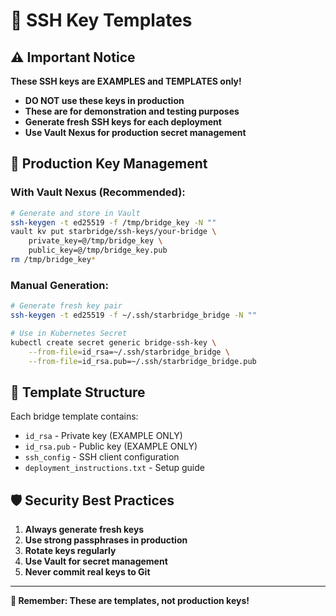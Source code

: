 # 🔑 SSH Key Templates

## ⚠️ Important Notice

**These SSH keys are EXAMPLES and TEMPLATES only!**

- **DO NOT use these keys in production**
- **These are for demonstration and testing purposes**
- **Generate fresh SSH keys for each deployment**
- **Use Vault Nexus for production secret management**

## 🔐 Production Key Management

### **With Vault Nexus (Recommended):**
```bash
# Generate and store in Vault
ssh-keygen -t ed25519 -f /tmp/bridge_key -N ""
vault kv put starbridge/ssh-keys/your-bridge \
    private_key=@/tmp/bridge_key \
    public_key=@/tmp/bridge_key.pub
rm /tmp/bridge_key*
```

### **Manual Generation:**
```bash
# Generate fresh key pair
ssh-keygen -t ed25519 -f ~/.ssh/starbridge_bridge -N ""

# Use in Kubernetes Secret
kubectl create secret generic bridge-ssh-key \
    --from-file=id_rsa=~/.ssh/starbridge_bridge \
    --from-file=id_rsa.pub=~/.ssh/starbridge_bridge.pub
```

## 📁 Template Structure

Each bridge template contains:
- `id_rsa` - Private key (EXAMPLE ONLY)
- `id_rsa.pub` - Public key (EXAMPLE ONLY)
- `ssh_config` - SSH client configuration
- `deployment_instructions.txt` - Setup guide

## 🛡️ Security Best Practices

1. **Always generate fresh keys**
2. **Use strong passphrases in production**
3. **Rotate keys regularly**
4. **Use Vault for secret management**
5. **Never commit real keys to Git**

---

**🖖 Remember: These are templates, not production keys!**